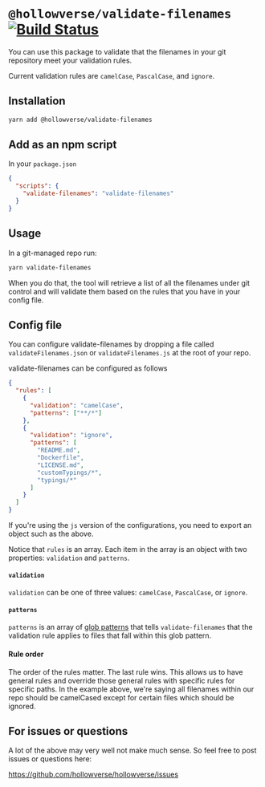 # `@hollowverse/validate-filenames` [![Build Status](https://travis-ci.org/hollowverse/validate-filenames.svg?branch=master)](https://travis-ci.org/hollowverse/validate-filenames)

You can use this package to validate that the filenames in your git repository
meet your validation rules.

Current validation rules are `camelCase`, `PascalCase`, and `ignore`.

## Installation

```bash
yarn add @hollowverse/validate-filenames
```

## Add as an npm script

In your `package.json`

```json
{
  "scripts": {
    "validate-filenames": "validate-filenames"
  }
}
```

## Usage

In a git-managed repo run:

```bash
yarn validate-filenames
```

When you do that, the tool will retrieve a list of all the filenames under git
control and will validate them based on the rules that you have in your config
file.

## Config file

You can configure validate-filenames by dropping a file called `validateFilenames.json`
or `validateFilenames.js` at the root of your repo.

validate-filenames can be configured as follows

```json
{
  "rules": [
    {
      "validation": "camelCase",
      "patterns": ["**/*"]
    },
    {
      "validation": "ignore",
      "patterns": [
        "README.md",
        "Dockerfile",
        "LICENSE.md",
        "customTypings/*",
        "typings/*"
      ]
    }
  ]
}
```

If you're using the `js` version of the configurations, you need to export an object such as the above.

Notice that `rules` is an array. Each item in the array is an object with two
properties: `validation` and `patterns`.

#### `validation`

`validation` can be one of three values: `camelCase`, `PascalCase`, or `ignore`.

#### `patterns`

`patterns` is an array of
[glob patterns](https://github.com/isaacs/node-glob#glob-primer) that tells
`validate-filenames` that the validation rule applies to files that fall within
this glob pattern.

#### Rule order

The order of the rules matter. The last rule wins. This allows us to have
general rules and override those general rules with specific rules for specific
paths. In the example above, we're saying all filenames within our repo should
be camelCased except for certain files which should be ignored.

## For issues or questions

A lot of the above may very well not make much sense. So feel free to post issues or questions here:

https://github.com/hollowverse/hollowverse/issues
